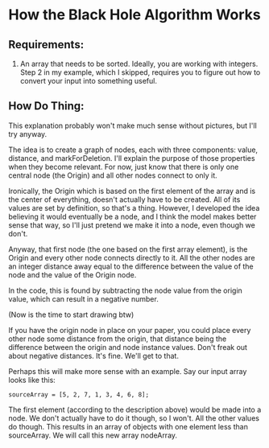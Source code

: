 # How the Black Hole Algorithm Works

## Requirements:
1. An array that needs to be sorted. Ideally, you are working with integers. Step 2 in my example, which I skipped, requires you to figure out how to convert your input into something useful.

## How Do Thing:

This explanation probably won't make much sense without pictures, but I'll try anyway.

The idea is to create a graph of nodes, each with three components: value, distance, and markForDeletion. I'll explain the purpose of those properties when they become relevant. For now, just know that there is only one central node (the Origin) and all other nodes connect to only it.

Ironically, the Origin which is based on the first element of the array and is the center of everything, doesn't actually have to be created. All of its values are set by definition, so that's a thing. However, I developed the idea believing it would eventually be a node, and I think the model makes better sense that way, so I'll just pretend we make it into a node, even though we don't.

Anyway, that first node (the one based on the first array element), is the Origin and every other node connects directly to it. All the other nodes are an integer distance away equal to the difference between the value of the node and the value of the Origin node.

In the code, this is found by subtracting the node value from the origin value, which can result in a negative number.

(Now is the time to start drawing btw)

If you have the origin node in place on your paper, you could place every other node some distance from the origin, that distance being the difference between the origin and node instance values. Don't freak out about negative distances. It's fine. We'll get to that.


Perhaps this will make more sense with an example. Say our input array looks like this:

`sourceArray = [5, 2, 7, 1, 3, 4, 6, 8];`

The first element (according to the description above) would be made into a node. We don't actually have to do it though, so I won't. All the other values do though. This results in an array of objects with one element less than sourceArray. We will call this new array nodeArray.


